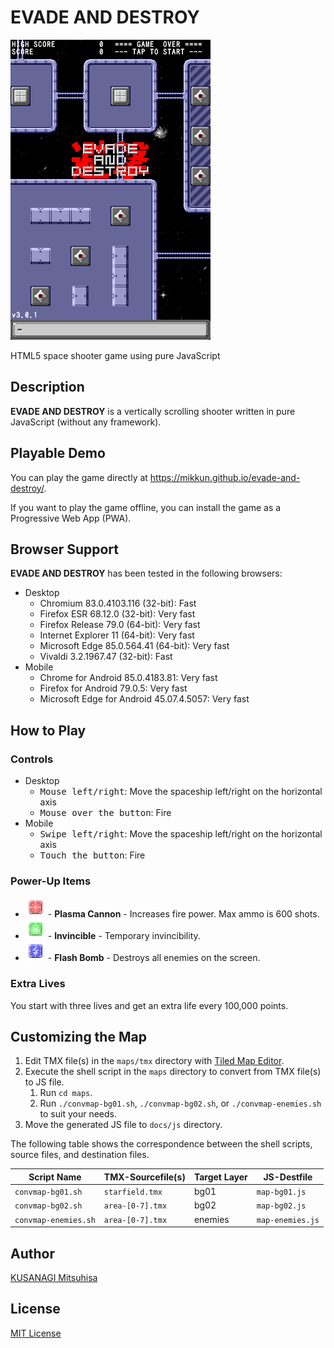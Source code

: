 EVADE AND DESTROY
=================

![Screenshot](./md-images/screenshot.png)

HTML5 space shooter game using pure JavaScript

Description
-----------

**EVADE AND DESTROY** is a vertically scrolling shooter written in pure JavaScript (without any framework).

Playable Demo
-------------

You can play the game directly at <https://mikkun.github.io/evade-and-destroy/>.

If you want to play the game offline, you can install the game as a Progressive Web App (PWA).

Browser Support
---------------

**EVADE AND DESTROY** has been tested in the following browsers:

* Desktop
    * Chromium 83.0.4103.116 (32-bit): Fast
    * Firefox ESR 68.12.0 (32-bit): Very fast
    * Firefox Release 79.0 (64-bit): Very fast
    * Internet Explorer 11 (64-bit): Very fast
    * Microsoft Edge 85.0.564.41 (64-bit): Very fast
    * Vivaldi 3.2.1967.47 (32-bit): Fast
* Mobile
    * Chrome for Android 85.0.4183.81: Very fast
    * Firefox for Android 79.0.5: Very fast
    * Microsoft Edge for Android 45.07.4.5057: Very fast

How to Play
-----------

### Controls ###

* Desktop
    * <kbd>Mouse left/right</kbd>: Move the spaceship left/right on the horizontal axis
    * <kbd>Mouse over the button</kbd>: Fire
* Mobile
    * <kbd>Swipe left/right</kbd>: Move the spaceship left/right on the horizontal axis
    * <kbd>Touch the button</kbd>: Fire

### Power-Up Items ###

* ![Red power-up capsule](./md-images/item-red.png) - __Plasma Cannon__ - Increases fire power. Max ammo is 600 shots.
* ![Green power-up capsule](./md-images/item-green.png) - __Invincible__ - Temporary invincibility.
* ![Blue power-up capsule](./md-images/item-blue.png) - __Flash Bomb__ - Destroys all enemies on the screen.

### Extra Lives ###

You start with three lives and get an extra life every 100,000 points.

Customizing the Map
-------------------

1. Edit TMX file(s) in the `maps/tmx` directory with [Tiled Map Editor](http://www.mapeditor.org/).
2. Execute the shell script in the `maps` directory to convert from TMX file(s) to JS file.
    1. Run `cd maps`.
    2. Run `./convmap-bg01.sh`, `./convmap-bg02.sh`, or `./convmap-enemies.sh` to suit your needs.
3. Move the generated JS file to `docs/js` directory.

The following table shows the correspondence between the shell scripts, source files, and destination files.

| Script Name          | TMX-Sourcefile(s) | Target Layer | JS-Destfile      |
| -------------------- | ----------------- | ------------ | ---------------- |
| `convmap-bg01.sh`    | `starfield.tmx`   | bg01         | `map-bg01.js`    |
| `convmap-bg02.sh`    | `area-[0-7].tmx`  | bg02         | `map-bg02.js`    |
| `convmap-enemies.sh` | `area-[0-7].tmx`  | enemies      | `map-enemies.js` |

Author
------

[KUSANAGI Mitsuhisa](https://github.com/mikkun)

License
-------

[MIT License](./LICENSE)
